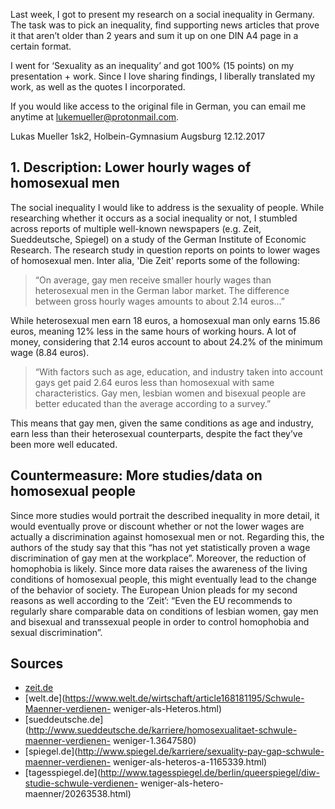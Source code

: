 Last week, I got to present my research on a social inequality in Germany. The task was to pick an inequality, find supporting news articles that prove it that aren’t older than 2 years and sum it up on one DIN A4 page in a certain format.

I went for ‘Sexuality as an inequality’ and got 100% (15 points) on my presentation + work. Since I love sharing findings, I liberally translated my work, as well as the quotes I incorporated.

If you would like access to the original file in German, you can email me anytime at lukemueller@protonmail.com.

Lukas Mueller
1sk2, Holbein-Gymnasium Augsburg
12.12.2017

## 1. Description: Lower hourly wages of homosexual men
The social inequality I would like to address is the sexuality of people. While researching whether it occurs as a social inequality or not, I stumbled across reports of multiple well-known newspapers (e.g. Zeit, Sueddeutsche, Spiegel) on a study of the German Institute of Economic Research. The research study in question reports on points to lower wages of homosexual men. Inter alia, 'Die Zeit' reports some of the following:

> “On average, gay men receive smaller hourly wages than heterosexual men in the German labor market. The difference between gross hourly wages amounts to about 2.14 euros…”

While heterosexual men earn 18 euros, a homosexual man only earns 15.86 euros, meaning 12% less in the same hours of working hours. A lot of money, considering that 2.14 euros account to about 24.2% of the minimum wage (8.84 euros).

> “With factors such as age, education, and industry taken into account gays get paid 2.64 euros less than homosexual with same characteristics. Gay men, lesbian women and bisexual people are better educated than the average according to a survey.”

This means that gay men, given the same conditions as age and industry, earn less than their heterosexual counterparts, despite the fact they’ve been more well educated.

## Countermeasure: More studies/data on homosexual people
Since more studies would portrait the described inequality in more detail, it would eventually prove or discount whether or not the lower wages are actually a discrimination against homosexual men or not. Regarding this, the authors of the study say that this “has not yet statistically proven a wage discrimination of gay men at the workplace”.
Moreover, the reduction of homophobia is likely. Since more data raises the awareness of the living conditions of homosexual people, this might eventually lead to the change of the behavior of society. The European Union pleads for my second reasons as well according to the ‘Zeit’: “Even the EU recommends to regularly share comparable data on conditions of lesbian women, gay men and bisexual and transsexual people in order to control homophobia and sexual discrimination”.

## Sources
* [zeit.de](http://www.zeit.de/wirtschaft/2017-08/arbeitsmarkt-schwule-studenlohn)
* [welt.de](https://www.welt.de/wirtschaft/article168181195/Schwule-Maenner-verdienen- weniger-als-Heteros.html)
* [sueddeutsche.de](http://www.sueddeutsche.de/karriere/homosexualitaet-schwule-maenner-verdienen- weniger-1.3647580)
* [spiegel.de](http://www.spiegel.de/karriere/sexuality-pay-gap-schwule-maenner-verdienen- weniger-als-heteros-a-1165339.html)
* [tagesspiegel.de](http://www.tagesspiegel.de/berlin/queerspiegel/diw-studie-schwule-verdienen- weniger-als-hetero-maenner/20263538.html)
